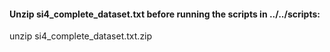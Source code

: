 #### Unzip si4_complete_dataset.txt before running the scripts in ../../scripts:
unzip si4_complete_dataset.txt.zip
